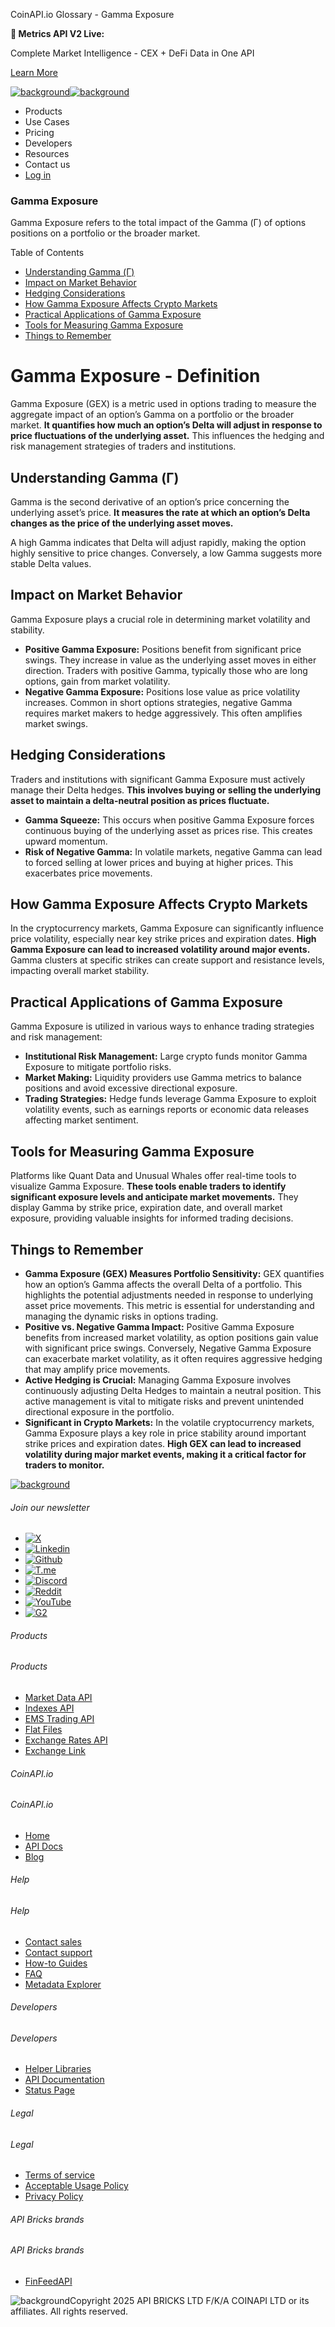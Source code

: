 CoinAPI.io Glossary - Gamma Exposure

**🚀 Metrics API V2 Live:**

Complete Market Intelligence - CEX + DeFi Data in One API

[Learn More](https://www.coinapi.io/blog/metrics-api-v2-trading-volume-analysis-and-on-chain-metrics)

[![background](https://cdn.sanity.io/images/o65xz72l/production/268144c90959611dea3e360f81e4549c3cd03fd0-142x34.svg)![background](https://cdn.sanity.io/images/o65xz72l/production/e0ca0c29b08cb53631d77de4a84246da316d55d2-142x34.svg)](/)

* Products
* Use Cases
* Pricing
* Developers
* Resources
* Contact us
* [Log in](https://console.coinapi.io/)

### Gamma Exposure

Gamma Exposure refers to the total impact of the Gamma (Γ) of options positions on a portfolio or the broader market.

Table of Contents

* [Understanding Gamma (Γ)](#link-4aefa0e9fe4f)
* [Impact on Market Behavior](#link-8e00bbec18c5)
* [Hedging Considerations](#link-27a40946a6c9)
* [How Gamma Exposure Affects Crypto Markets](#link-8f69e38b6ac9)
* [Practical Applications of Gamma Exposure](#link-40080c7ad9c8)
* [Tools for Measuring Gamma Exposure](#link-a26668faae12)
* [Things to Remember](#link-d4148d15db6b)

Gamma Exposure - Definition
===========================

Gamma Exposure (GEX) is a metric used in options trading to measure the aggregate impact of an option’s Gamma on a portfolio or the broader market. **It quantifies how much an option’s Delta will adjust in response to price fluctuations of the underlying asset.** This influences the hedging and risk management strategies of traders and institutions.

Understanding Gamma (Γ)
-----------------------

Gamma is the second derivative of an option’s price concerning the underlying asset’s price. **It measures the rate at which an option’s Delta changes as the price of the underlying asset moves.**

A high Gamma indicates that Delta will adjust rapidly, making the option highly sensitive to price changes. Conversely, a low Gamma suggests more stable Delta values.

Impact on Market Behavior
-------------------------

Gamma Exposure plays a crucial role in determining market volatility and stability.

* **Positive Gamma Exposure:** Positions benefit from significant price swings. They increase in value as the underlying asset moves in either direction. Traders with positive Gamma, typically those who are long options, gain from market volatility.
* **Negative Gamma Exposure:** Positions lose value as price volatility increases. Common in short options strategies, negative Gamma requires market makers to hedge aggressively. This often amplifies market swings.

Hedging Considerations
----------------------

Traders and institutions with significant Gamma Exposure must actively manage their Delta hedges. **This involves buying or selling the underlying asset to maintain a delta-neutral position as prices fluctuate.**

* **Gamma Squeeze:** This occurs when positive Gamma Exposure forces continuous buying of the underlying asset as prices rise. This creates upward momentum.
* **Risk of Negative Gamma:** In volatile markets, negative Gamma can lead to forced selling at lower prices and buying at higher prices. This exacerbates price movements.

How Gamma Exposure Affects Crypto Markets
-----------------------------------------

In the cryptocurrency markets, Gamma Exposure can significantly influence price volatility, especially near key strike prices and expiration dates. **High Gamma Exposure can lead to increased volatility around major events.** Gamma clusters at specific strikes can create support and resistance levels, impacting overall market stability.

Practical Applications of Gamma Exposure
----------------------------------------

Gamma Exposure is utilized in various ways to enhance trading strategies and risk management:

* **Institutional Risk Management:** Large crypto funds monitor Gamma Exposure to mitigate portfolio risks.
* **Market Making:** Liquidity providers use Gamma metrics to balance positions and avoid excessive directional exposure.
* **Trading Strategies:** Hedge funds leverage Gamma Exposure to exploit volatility events, such as earnings reports or economic data releases affecting market sentiment.

Tools for Measuring Gamma Exposure
----------------------------------

Platforms like Quant Data and Unusual Whales offer real-time tools to visualize Gamma Exposure. **These tools enable traders to identify significant exposure levels and anticipate market movements.** They display Gamma by strike price, expiration date, and overall market exposure, providing valuable insights for informed trading decisions.

Things to Remember
------------------

* **Gamma Exposure (GEX) Measures Portfolio Sensitivity:** GEX quantifies how an option’s Gamma affects the overall Delta of a portfolio. This highlights the potential adjustments needed in response to underlying asset price movements. This metric is essential for understanding and managing the dynamic risks in options trading.
* **Positive vs. Negative Gamma Impact:** Positive Gamma Exposure benefits from increased market volatility, as option positions gain value with significant price swings. Conversely, Negative Gamma Exposure can exacerbate market volatility, as it often requires aggressive hedging that may amplify price movements.
* **Active Hedging is Crucial:** Managing Gamma Exposure involves continuously adjusting Delta Hedges to maintain a neutral position. This active management is vital to mitigate risks and prevent unintended directional exposure in the portfolio.
* **Significant in Crypto Markets:** In the volatile cryptocurrency markets, Gamma Exposure plays a key role in price stability around important strike prices and expiration dates. **High GEX can lead to increased volatility during major market events, making it a critical factor for traders to monitor.**

[![background](https://cdn.sanity.io/images/o65xz72l/production/99475f0760777c30125556b2707e1e8f77f2fba0-179x42.svg)](/)

###### Join our newsletter

* [![X](https://cdn.sanity.io/images/o65xz72l/production/89a93ecdd3eaa62f0d2bad091ff6d92a31e9c372-28x28.svg)](https://twitter.com/realcoinapi "X")
* [![Linkedin](https://cdn.sanity.io/images/o65xz72l/production/be666e8656abe83e43c1db9a3ab76d44b9af5cb5-28x28.svg)](https://www.linkedin.com/company/coinapi "Linkedin")
* [![Github](https://cdn.sanity.io/images/o65xz72l/production/80703d2d9baaef7e7f5471a54a720b9383a63aab-28x28.svg)](https://github.com/coinapi/coinapi-sdk "Github")
* [![T.me](https://cdn.sanity.io/images/o65xz72l/production/39be23a1db383ad12c3e9d4bebae9bc77bf59b8b-28x28.svg)](https://t.me/coinapiofficial "T.me")
* [![Discord](https://cdn.sanity.io/images/o65xz72l/production/9862f060f9b89536f18d4e8770a11bfb00c3e3fd-30x28.svg)](https://discord.gg/vgJbjjsVaC "Discord")
* [![Reddit](https://cdn.sanity.io/images/o65xz72l/production/d02e41d1eab87d289f2bc6a390bcd0c7def1b7ac-30x28.svg)](https://www.reddit.com/r/CoinAPI/ "Reddit")
* [![YouTube](https://cdn.sanity.io/images/o65xz72l/production/535425f0f99df8b6173d663721f8941430d637b2-28x28.svg)](https://www.youtube.com/@CoinAPI_Official "YouTube")
* [![G2](/_next/image?url=https%3A%2F%2Fcdn.sanity.io%2Fimages%2Fo65xz72l%2Fproduction%2F4b1d455c2cab4bf625e7cc96a1b74695c0b3c4bc-28x28.png&w=64&q=75)](https://www.g2.com/products/coinapi/reviews "G2")

###### Products

###### Products

* [Market Data API](/products/market-data-api)
* [Indexes API](/products/indexes-api)
* [EMS Trading API](/products/ems-api)
* [Flat Files](/products/flat-files)
* [Exchange Rates API](/products/exchange-rates-api)
* [Exchange Link](https://www.coinapi.io/products/exchange-link)

###### CoinAPI.io

###### CoinAPI.io

* [Home](https://www.coinapi.io/)
* [API Docs](https://docs.coinapi.io/?_gl=1*jgom05*_gcl_au*NTIxNjU3NzExLjE3MzU1OTM0MTE.*_ga*OTI3MDg0NzQ2LjE3MzU1OTM0MDk.*_ga_063767QGZW*MTczODA3Mzc5MC43My4wLjE3MzgwNzM3OTAuNjAuMC4w*_ga_EXCQW96F7R*MTczODA3Mzc5MC4xMjEuMC4xNzM4MDczNzkwLjAuMC4w)
* [Blog](https://www.coinapi.io/blog)

###### Help

###### Help

* [Contact sales](/contact-us)
* [Contact support](https://console.coinapi.io/?link=/support-tickets)
* [How-to Guides](https://docs.coinapi.io/market-data/how-to-guides/?_gl=1*16m3ndl*_gcl_au*NTIxNjU3NzExLjE3MzU1OTM0MTE.*_ga*OTI3MDg0NzQ2LjE3MzU1OTM0MDk.*_ga_063767QGZW*MTczODA3Mzc5MC43My4wLjE3MzgwNzM3OTAuNjAuMC4w*_ga_EXCQW96F7R*MTczODA3Mzc5MC4xMjEuMC4xNzM4MDczNzkwLjAuMC4w)
* [FAQ](https://docs.coinapi.io/general/faq/?_gl=1*dfjpiw*_gcl_au*NTIxNjU3NzExLjE3MzU1OTM0MTE.*_ga*OTI3MDg0NzQ2LjE3MzU1OTM0MDk.*_ga_063767QGZW*MTczODA3Mzc5MC43My4wLjE3MzgwNzM3OTAuNjAuMC4w*_ga_EXCQW96F7R*MTczODA3Mzc5MC4xMjEuMC4xNzM4MDczNzkwLjAuMC4w)
* [Metadata Explorer](https://docs.coinapi.io/market-data/metadata-tables/introduction)

###### Developers

###### Developers

* [Helper Libraries](https://github.com/api-bricks/api-bricks-sdk/)
* [API Documentation](https://docs.coinapi.io/?_gl=1*iuavdb*_gcl_au*NTIxNjU3NzExLjE3MzU1OTM0MTE.*_ga*OTI3MDg0NzQ2LjE3MzU1OTM0MDk.*_ga_063767QGZW*MTczODA3Mzc5MC43My4wLjE3MzgwNzM3OTAuNjAuMC4w*_ga_EXCQW96F7R*MTczODA3Mzc5MC4xMjEuMC4xNzM4MDczNzkwLjAuMC4w)
* [Status Page](https://status.coinapi.io/?_gl=1*1ww1bbe*_gcl_au*NTIxNjU3NzExLjE3MzU1OTM0MTE.*_ga*OTI3MDg0NzQ2LjE3MzU1OTM0MDk.*_ga_063767QGZW*MTczODA3Mzc5MC43My4wLjE3MzgwNzM3OTAuNjAuMC4w*_ga_EXCQW96F7R*MTczODA3Mzc5MC4xMjEuMC4xNzM4MDczNzkwLjAuMC4w)

###### Legal

###### Legal

* [Terms of service](/legal#terms)
* [Acceptable Usage Policy](/legal#aup)
* [Privacy Policy](/legal#policy)

###### API Bricks brands

###### API Bricks brands

* [FinFeedAPI](https://finfeedapi.com/?utm_source=coinapi.io&utm_medium=referral&utm_campaign=footer)

![background](https://cdn.sanity.io/images/o65xz72l/production/5f005fa1cc9dc85c59ae054bb4a4838566b65c4e-25x26.svg)Copyright 2025 API BRICKS LTD F/K/A COINAPI LTD or its affiliates. All rights reserved.